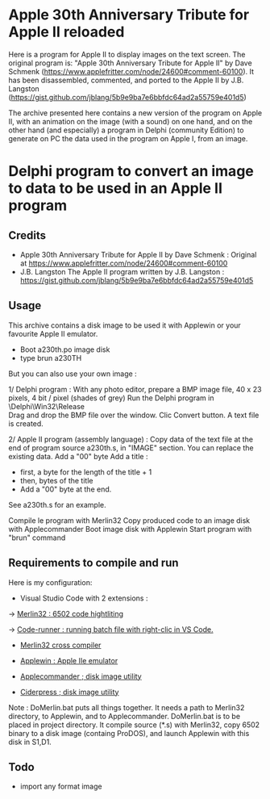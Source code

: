 # Apple 30th Anniversary Tribute for Apple II reloaded 
Here is a program for Apple II to display images on the text screen.
The original program is: "Apple 30th Anniversary Tribute for Apple II" by Dave Schmenk (https://www.applefritter.com/node/24600#comment-60100).
It has been disassembled, commented, and ported to the Apple II by J.B. Langston (https://gist.github.com/jblang/5b9e9ba7e6bbfdc64ad2a55759e401d5)

The archive presented here contains a new version of the program on Apple II, with an animation on the image (with a sound) on one hand, and on the other hand (and especially) a program in Delphi (community Edition) to generate on PC the data used in the program on Apple I, from an image.

# Delphi program to convert an image to data to be used in an Apple II program

## Credits

- Apple 30th Anniversary Tribute for Apple II by Dave Schmenk : Original at https://www.applefritter.com/node/24600#comment-60100
- J.B. Langston The Apple II program written by J.B. Langston :
https://gist.github.com/jblang/5b9e9ba7e6bbfdc64ad2a55759e401d5

## Usage

This archive contains a disk image to be used it with Applewin or your favourite Apple II emulator.

- Boot a230th.po image disk
- type brun a230TH

But you can also use your own image :

1/ Delphi program :
With any photo editor, prepare a BMP image file, 40 x 23 pixels, 4 bit / pixel (shades of grey)
Run the Delphi program in \Delphi\Win32\Release\
Drag and drop the BMP file over the window.
Clic Convert button.
A text file is created.

2/ Apple II program (assembly language) :
Copy data of the text file at the end of program source a230th.s, in "IMAGE" section.
You can replace the existing data.
Add a "00" byte
Add a title :

- first, a byte for the length of the title + 1
- then, bytes of the title
- Add a "00" byte at the end.

See a230th.s for an example.

Compile le program with Merlin32
Copy produced code to an image disk with Applecommander
Boot image disk with Applewin
Start program with "brun" command

## Requirements to compile and run

Here is my configuration:

- Visual Studio Code with 2 extensions :

-> [Merlin32 : 6502 code hightliting](https://marketplace.visualstudio.com/items?itemName=olivier-guinart.merlin32)

-> [Code-runner : running batch file with right-clic in VS Code.](https://marketplace.visualstudio.com/items?itemName=formulahendry.code-runner)

- [Merlin32 cross compiler](https://brutaldeluxe.fr/products/crossdevtools/merlin)

- [Applewin : Apple IIe emulator](https://github.com/AppleWin/AppleWin)

- [Applecommander ; disk image utility](https://applecommander.sourceforge.net)

- [Ciderpress ; disk image utility](https://a2ciderpress.com)

Note :
DoMerlin.bat puts all things together. It needs a path to Merlin32 directory, to Applewin, and to Applecommander.
DoMerlin.bat is to be placed in project directory.
It compile source (\*.s) with Merlin32, copy 6502 binary to a disk image (containg ProDOS), and launch Applewin with this disk in S1,D1.

## Todo

- import any format image
